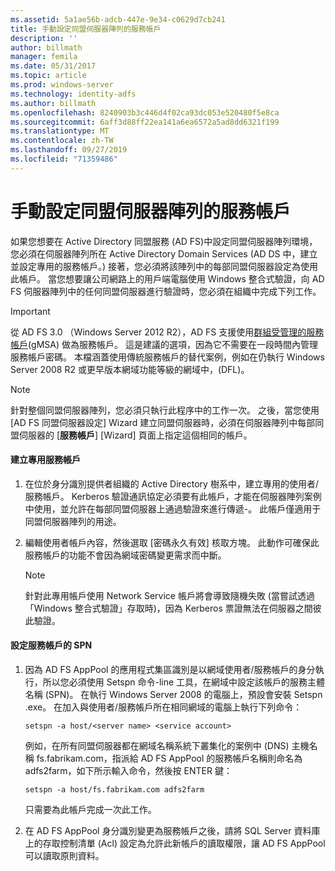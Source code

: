 ```yaml
---
ms.assetid: 5a1ae56b-adcb-447e-9e34-c0629d7cb241
title: 手動設定同盟伺服器陣列的服務帳戶
description: ''
author: billmath
manager: femila
ms.date: 05/31/2017
ms.topic: article
ms.prod: windows-server
ms.technology: identity-adfs
ms.author: billmath
ms.openlocfilehash: 8240903b3c446d4f02ca93dc053e520480f5e8ca
ms.sourcegitcommit: 6aff3d88ff22ea141a6ea6572a5ad8dd6321f199
ms.translationtype: MT
ms.contentlocale: zh-TW
ms.lasthandoff: 09/27/2019
ms.locfileid: "71359486"
---
```

# <a name="manually-configure-a-service-account-for-a-federation-server-farm"></a>手動設定同盟伺服器陣列的服務帳戶

如果您想要在 Active Directory 同盟服務 \(AD FS\)中設定同盟伺服器陣列環境，您必須在伺服器陣列所在 Active Directory Domain Services \(AD DS 中，建立並設定專用的服務帳戶。\) 接著，您必須將該陣列中的每部同盟伺服器設定為使用此帳戶。 當您想要讓公司網路上的用戶端電腦使用 Windows 整合式驗證，向 AD FS 伺服器陣列中的任何同盟伺服器進行驗證時，您必須在組織中完成下列工作。  

> [!IMPORTANT]
> 從 AD FS 3.0 （Windows Server 2012 R2），AD FS 支援使用[群組受管理的服務帳戶](https://docs.microsoft.com/windows-server/security/group-managed-service-accounts/group-managed-service-accounts-overview)\(gMSA\) 做為服務帳戶。  這是建議的選項，因為它不需要在一段時間內管理服務帳戶密碼。  本檔涵蓋使用傳統服務帳戶的替代案例，例如在仍執行 Windows Server 2008 R2 或更早版本網域功能等級的網域中，\(DFL\)。

> [!NOTE]  
> 針對整個同盟伺服器陣列，您必須只執行此程序中的工作一次。 之後，當您使用 [AD FS 同盟伺服器設定] Wizard 建立同盟伺服器時，必須在伺服器陣列中每部同盟伺服器的 [**服務帳戶**] [Wizard] 頁面上指定這個相同的帳戶。  
  
#### <a name="create-a-dedicated-service-account"></a>建立專用服務帳戶  
  
1.  在位於身分識別提供者組織的 Active Directory 樹系中，建立專用的使用者\/服務帳戶。 Kerberos 驗證通訊協定必須要有此帳戶，才能在伺服器陣列案例中使用，並允許在每部同盟伺服器上通過驗證來進行傳遞\-。 此帳戶僅適用于同盟伺服器陣列的用途。  
  
2.  編輯使用者帳戶內容，然後選取 [密碼永久有效] 核取方塊。 此動作可確保此服務帳戶的功能不會因為網域密碼變更需求而中斷。  
  
    > [!NOTE]  
    > 針對此專用帳戶使用 Network Service 帳戶將會導致隨機失敗 (當嘗試透過「Windows 整合式驗證」存取時)，因為 Kerberos 票證無法在伺服器之間彼此驗證。  
  
#### <a name="to-set-the-spn-of-the-service-account"></a>設定服務帳戶的 SPN  
  
1.  因為 AD FS AppPool 的應用程式集區識別是以網域使用者\/服務帳戶的身分執行，所以您必須使用 Setspn 命令\-line 工具，在網域中設定該帳戶的服務主體名稱 \(SPN\)。 在執行 Windows Server 2008 的電腦上，預設會安裝 Setspn .exe。 在加入與使用者\/服務帳戶所在相同網域的電腦上執行下列命令：  
  
    ```  
    setspn -a host/<server name> <service account>  
    ```  
  
    例如，在所有同盟伺服器都在網域名稱系統下叢集化的案例中 \(DNS\) 主機名稱 fs.fabrikam.com，指派給 AD FS AppPool 的服務帳戶名稱則命名為 adfs2farm，如下所示輸入命令，然後按 ENTER 鍵：  
  
    ```  
    setspn -a host/fs.fabrikam.com adfs2farm  
    ```  
  
    只需要為此帳戶完成一次此工作。  
  
2.  在 AD FS AppPool 身分識別變更為服務帳戶之後，請將 SQL Server 資料庫上的存取控制清單 \(Acl\) 設定為允許此新帳戶的讀取權限，讓 AD FS AppPool 可以讀取原則資料。  
  

